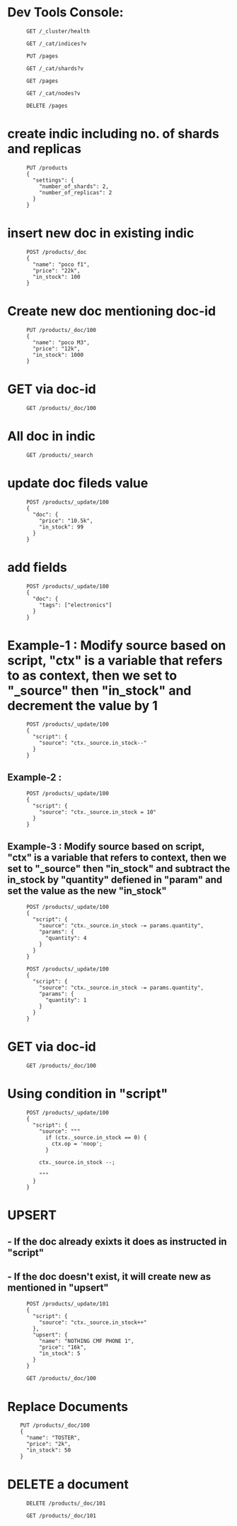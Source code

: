 # Dev Tools Console:
          GET /_cluster/health
          
          GET /_cat/indices?v
          
          PUT /pages
          
          GET /_cat/shards?v
          
          GET /pages
          
          GET /_cat/nodes?v
          
          DELETE /pages

# create indic including no. of shards and replicas

          PUT /products
          {
            "settings": {
              "number_of_shards": 2,
              "number_of_replicas": 2
            }
          }

# insert new doc in existing indic

          POST /products/_doc
          {
            "name": "poco f1",
            "price": "22k",
            "in_stock": 100
          }

# Create new doc mentioning doc-id

          PUT /products/_doc/100
          {
            "name": "poco M3",
            "price": "12k",
            "in_stock": 1000
          }

# GET via doc-id

          GET /products/_doc/100

# All doc in indic

          GET /products/_search

# update doc fileds value

          POST /products/_update/100
          {
            "doc": {
              "price": "10.5k",
              "in_stock": 99
            }
          }


# add fields

          POST /products/_update/100
          {
            "doc": {
              "tags": ["electronics"]
            }
          }

# Example-1 : Modify source based on script, "ctx" is a variable that refers to as context, then we set to "_source" then "in_stock" and decrement the value by 1

          POST /products/_update/100
          {
            "script": {
              "source": "ctx._source.in_stock--"
            }
          }


## Example-2 :

          POST /products/_update/100
          {
            "script": {
              "source": "ctx._source.in_stock = 10"
            }
          }

## Example-3 : Modify source based on script, "ctx" is a variable that refers to context, then we set to "_source" then "in_stock" and subtract the in_stock by "quantity" defiened in "param" and set the value as the new "in_stock"

          POST /products/_update/100
          {
            "script": {
              "source": "ctx._source.in_stock -= params.quantity",
              "params": {
                "quantity": 4
              }
            }
          }

          POST /products/_update/100
          {
            "script": {
              "source": "ctx._source.in_stock -= params.quantity",
              "params": {
                "quantity": 1
              }
            }
          }


# GET via doc-id

          GET /products/_doc/100

# Using condition in "script"

          POST /products/_update/100
          {
            "script": {
              "source": """
                if (ctx._source.in_stock == 0) {
                  ctx.op = 'noop';
                }
                
              ctx._source.in_stock --;
              
              """
            }
          }


#  UPSERT
##  - If the doc already exixts it does as instructed in "script"
##  - If the doc doesn't exist, it will create new as mentioned in "upsert" 
  

          POST /products/_update/101
          {
            "script": {
              "source": "ctx._source.in_stock++"
            },
            "upsert": {
              "name": "NOTHING CMF PHONE 1",
              "price": "16k",
              "in_stock": 5
            }
          }

          GET /products/_doc/100

# Replace Documents

        PUT /products/_doc/100
        {
          "name": "TOSTER",
          "price": "2k",
          "in_stock": 50
        }
# DELETE a document

          DELETE /products/_doc/101
          
          GET /products/_doc/101
